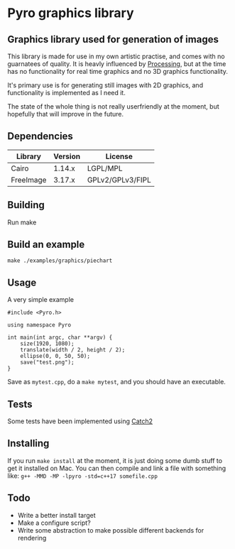 # Pyro graphics library

## Graphics library used for generation of images

This library is made for use in my own artistic practise, and comes with no guarnatees of quality.
It is heavly influenced by [Processing](https://processing.org/), but at the time has no functionality for real time graphics and no 3D graphics functionality.

It's primary use is for generating still images with 2D graphics, and functionality is implemented as I need it. 

The state of the whole thing is not really userfriendly at the moment, but hopefully that will improve in the future.


## Dependencies
| Library   | Version | License          |
| --------- | ------- | ---------------- |
| Cairo     | 1.14.x  | LGPL/MPL         |
| FreeImage | 3.17.x  | GPLv2/GPLv3/FIPL |

## Building

Run make

## Build an example
```
make ./examples/graphics/piechart
```

## Usage

A very simple example

```
#include <Pyro.h>

using namespace Pyro

int main(int argc, char **argv) {
    size(1920, 1080);
    translate(width / 2, height / 2);
    ellipse(0, 0, 50, 50);
    save("test.png");
}
```

Save as `mytest.cpp`, do a `make mytest`, and you should have an executable.


## Tests
Some tests have been implemented using [Catch2](https://github.com/catchorg/Catch2)


## Installing
If you run `make install` at the moment, it is just doing some dumb stuff to get it installed on Mac. 
You can then compile and link a file with something like:
`g++ -MMD -MP -lpyro -std=c++17 somefile.cpp`

## Todo
- Write a better install target
- Make a configure script?
- Write some abstraction to make possible different backends for rendering


